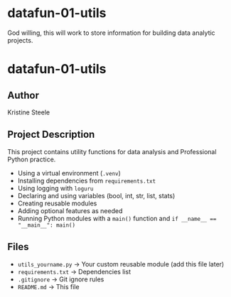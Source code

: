 # datafun-01-utils
God willing, this will work to store information for building data analytic projects.
# datafun-01-utils

## Author
Kristine Steele

## Project Description
This project contains utility functions for data analysis and Professional Python practice.

- Using a virtual environment (`.venv`)
- Installing dependencies from `requirements.txt`
- Using logging with `loguru`
- Declaring and using variables (bool, int, str, list, stats)
- Creating reusable modules
- Adding optional features as needed
- Running Python modules with a `main()` function and `if __name__ == "__main__": main()`

## Files
- `utils_yourname.py` → Your custom reusable module (add this file later)
- `requirements.txt` → Dependencies list
- `.gitignore` → Git ignore rules
- `README.md` → This file
